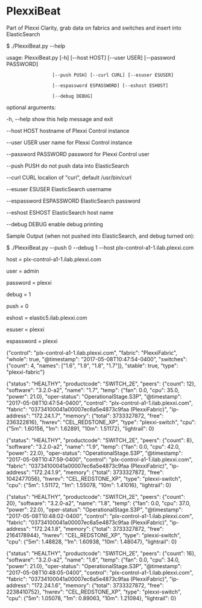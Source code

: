 # PlexxiBeat
Part of Plexxi Clarity, grab data on fabrics and switches and insert into ElasticSearch

$ ./PlexxiBeat.py --help

usage: PlexxiBeat.py [-h] [--host HOST] [--user USER] [--password PASSWORD]

                     [--push PUSH] [--curl CURL] [--esuser ESUSER]

                     [--espassword ESPASSWORD] [--eshost ESHOST]

                     [--debug DEBUG]


optional arguments:

  -h, --help            show this help message and exit

  --host HOST           hostname of Plexxi Control instance

  --user USER           user name for Plexxi Control instance

  --password PASSWORD   password for Plexxi Control user

  --push PUSH           do not push data into ElasticSearch

  --curl CURL           localion of "curl", default /usr/bin/curl

  --esuser ESUSER       ElasticSearch username

  --espassword ESPASSWORD
                        ElasticSearch password

  --eshost ESHOST       ElasticSearch host name

  --debug DEBUG         enable debug printing


Sample Output (when not pushed into ElasticSearch, and debug turned on):


$ ./PlexxiBeat.py --push 0 --debug 1 --host plx-control-a1-1.ilab.plexxi.com

host = plx-control-a1-1.ilab.plexxi.com

user = admin

password = plexxi

debug = 1

push = 0

eshost =  elastic5.ilab.plexxi.com

esuser =  plexxi

espassword =  plexxi

{"control": "plx-control-a1-1.ilab.plexxi.com", "fabric": "PlexxiFabric", "whole": true, "@timestamp": "2017-05-08T10:47:54-0400", "switches": {"count": 4, "names": ["1.6", "1.9", "1.8", "1.7"]}, "stable": true, "type": "plexxi-fabric"}

{"status": "HEALTHY", "productcode": "SWITCH_2E", "peers": {"count": 12}, "software": "3.2.0-a2", "name": "1.7", "temp": {"fan": 0.0, "cpu": 35.0, "power": 21.0}, "oper-status": "OperationalStage.S3P", "@timestamp": "2017-05-08T10:47:54-0400", "control": "plx-control-a1-1.ilab.plexxi.com", "fabric": "03734100041a00007ec6a5e4873c9faa (PlexxiFabric)", "ip-address": "172.24.1.7", "memory": {"total": 3733327872, "free": 236322816}, "hwrev": "CEL_REDSTONE_XP", "type": "plexxi-switch", "cpu": {"5m": 1.60156, "1m": 1.62891, "10m": 1.51172}, "lightrail": 0}

{"status": "HEALTHY", "productcode": "SWITCH_2E", "peers": {"count": 8}, "software": "3.2.0-a2", "name": "1.9", "temp": {"fan": 0.0, "cpu": 42.0, "power": 22.0}, "oper-status": "OperationalStage.S3P", "@timestamp": "2017-05-08T10:47:59-0400", "control": "plx-control-a1-1.ilab.plexxi.com", "fabric": "03734100041a00007ec6a5e4873c9faa (PlexxiFabric)", "ip-address": "172.24.1.9", "memory": {"total": 3733327872, "free": 1042477056}, "hwrev": "CEL_REDSTONE_XP", "type": "plexxi-switch", "cpu": {"5m": 1.51172, "1m": 1.55078, "10m": 1.41016}, "lightrail": 0}

{"status": "HEALTHY", "productcode": "SWITCH_2E", "peers": {"count": 20}, "software": "3.2.0-a2", "name": "1.8", "temp": {"fan": 0.0, "cpu": 37.0, "power": 22.0}, "oper-status": "OperationalStage.S3P", "@timestamp": "2017-05-08T10:48:02-0400", "control": "plx-control-a1-1.ilab.plexxi.com", "fabric": "03734100041a00007ec6a5e4873c9faa (PlexxiFabric)", "ip-address": "172.24.1.8", "memory": {"total": 3733327872, "free": 2164178944}, "hwrev": "CEL_REDSTONE_XP", "type": "plexxi-switch", "cpu": {"5m": 1.48828, "1m": 1.60938, "10m": 1.48047}, "lightrail": 0}

{"status": "HEALTHY", "productcode": "SWITCH_2E", "peers": {"count": 16}, "software": "3.2.0-a2", "name": "1.6", "temp": {"fan": 0.0, "cpu": 34.0, "power": 21.0}, "oper-status": "OperationalStage.S3P", "@timestamp": "2017-05-08T10:48:05-0400", "control": "plx-control-a1-1.ilab.plexxi.com", "fabric": "03734100041a00007ec6a5e4873c9faa (PlexxiFabric)", "ip-address": "172.24.1.6", "memory": {"total": 3733327872, "free": 2238410752}, "hwrev": "CEL_REDSTONE_XP", "type": "plexxi-switch", "cpu": {"5m": 1.05078, "1m": 0.89063, "10m": 1.21094}, "lightrail": 0}
